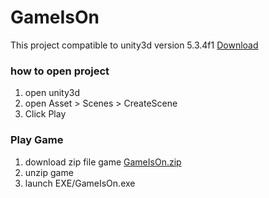 # GameIsOn

This project compatible to unity3d version 5.3.4f1 [Download](https://unity3d.com/get-unity/download?thank-you=update&download_nid=30128&os=Win)

### how to open project
1. open unity3d
2. open Asset > Scenes > CreateScene
3. Click Play

### Play Game
1. download zip file game [GameIsOn.zip](https://github.com/feedallcat/GameIsOn/raw/master/GameIsOn.zip)
2. unzip game
3. launch EXE/GameIsOn.exe

